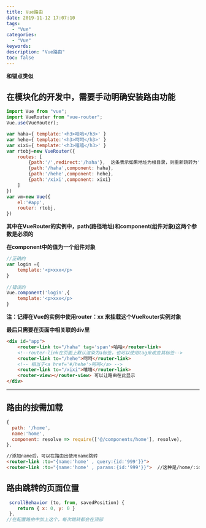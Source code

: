 ```yaml
---
title: Vue路由
date: 2019-11-12 17:07:10
tags:
  - "Vue"
categories:
  - "Vue"
keywords:
description: "Vue路由"
toc: false
---
```


**和锚点类似**

## 在模块化的开发中，需要手动明确安装路由功能

```js
import Vue from "vue";
import VueRouter from "vue-router";
Vue.use(VueRouter);
```

```js
var haha={ template:'<h3>哈哈</h3>' }
var hehe={ template:'<h3>呵呵</h3>' }
var xixi={ template:'<h3>嘻嘻</h3>' }
var rtobj=new VueRouter({
    routes: [
        {path:'/',redirect:'/haha'},  这条表示如果地址为根目录，则重新跳转为'/haha'地址
        {path:'/haha',component: haha},
        {path:'/hehe',component: hehe},
        {path:'/xixi',component: xixi}
    ]
})
var vm=new Vue({
    el:'#app',
    router: rtobj,
})
```

**其中在VueRouter的实例中，path(路径地址)和component(组件对象)这两个参数是必须的**

**在component中的值为一个组件对象**

``` js
//正确的
var login ={
    template:'<p>xxx</p>
}
 
//错误的
Vue.component('login',{
    template:'<p>xxx</p>
}
```

**注：记得在Vue的实例中使用router：xx 来挂载这个VueRouter实例对象**

**最后只需要在页面中相关联的div里**

``` html   
<div id="app">
    <router-link to="/haha" tag='span'>哈哈</router-link>
    <!--router-link在页面上默认渲染为a标签，也可以使用tag来改变其标签-->
    <router-link to="/hehe">呵呵</router-link>
    <!-- 相当于<a href='#/hehe'>呵呵</a> -->
    <router-link to="/xixi">嘻嘻</router-link>
    <router-view></router-view> 可以让路由在此显示
</div>
```

---

## 路由的按需加载

``` js
{
  path: '/home',
  name:'home',
  component: resolve => require(['@/components/home'], resolve),
},
```
``` html
//添加name后，可以在路由出使用name跳转
<router-link :to="{name:'home' , query:{id:'999'}}">
<router-link :to="{name:'home' , params:{id:'999'}}">  //这种是/home/:id/这种的
```


## 路由跳转的页面位置 
``` js
 scrollBehavior (to, from, savedPosition) {
    return { x: 0, y: 0 }
 },
//在配置路由中加上这个，每次跳转都会在顶部
```

